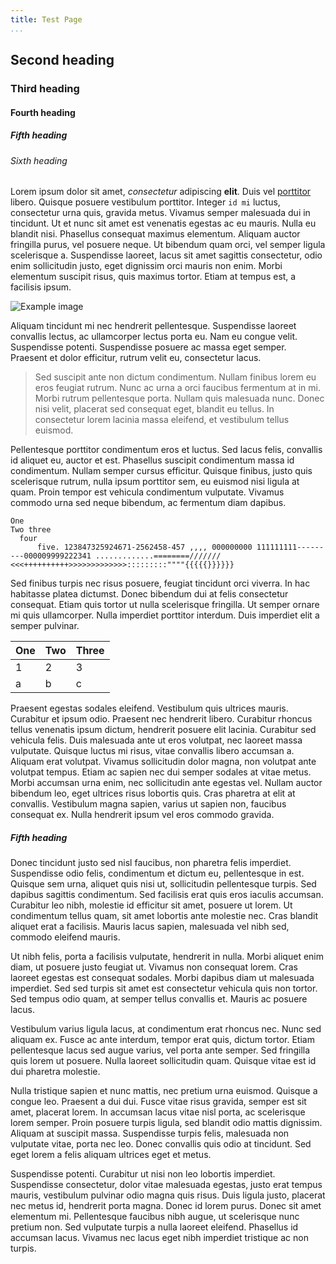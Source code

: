 ```yaml
---
title: Test Page
...
```


## Second heading
### Third heading
#### Fourth heading
##### Fifth heading
###### Sixth heading

Lorem ipsum dolor sit amet, _consectetur_ adipiscing **elit**. Duis vel [porttitor](https://example.com) libero. Quisque posuere vestibulum porttitor. Integer `id mi` luctus, consectetur urna quis, gravida metus. Vivamus semper malesuada dui in tincidunt. Ut et nunc sit amet est venenatis egestas ac eu mauris. Nulla eu blandit nisi. Phasellus consequat maximus elementum. Aliquam auctor fringilla purus, vel posuere neque. Ut bibendum quam orci, vel semper ligula scelerisque a. Suspendisse laoreet, lacus sit amet sagittis consectetur, odio enim sollicitudin justo, eget dignissim orci mauris non enim. Morbi elementum suscipit risus, quis maximus tortor. Etiam at tempus est, a facilisis ipsum.

![Example image](https://picsum.photos/1000/500 "Alt text")

Aliquam tincidunt mi nec hendrerit pellentesque. Suspendisse laoreet convallis lectus, ac ullamcorper lectus porta eu. Nam eu congue velit. Suspendisse potenti. Suspendisse posuere ac massa eget semper. Praesent et dolor efficitur, rutrum velit eu, consectetur lacus.

> Sed suscipit ante non dictum condimentum. Nullam finibus lorem eu eros feugiat rutrum. Nunc ac urna a orci faucibus fermentum at in mi. Morbi rutrum pellentesque porta. Nullam quis malesuada nunc. Donec nisi velit, placerat sed consequat eget, blandit eu tellus. In consectetur lorem lacinia massa eleifend, et vestibulum tellus euismod.

Pellentesque porttitor condimentum eros et luctus. Sed lacus felis, convallis id aliquet eu, auctor et est. Phasellus suscipit condimentum massa id condimentum. Nullam semper cursus efficitur. Quisque finibus, justo quis scelerisque rutrum, nulla ipsum porttitor sem, eu euismod nisi ligula at quam. Proin tempor est vehicula condimentum vulputate. Vivamus commodo urna sed neque bibendum, ac fermentum diam dapibus.

    One
    Two three
      four
          five. 123847325924671-2562458-457 ,,,, 000000000 111111111---------000009999222341 .............========/////// <<<++++++++++>>>>>>>>>>>>>:::::::::""""{{{{{}}}}}}

Sed finibus turpis nec risus posuere, feugiat tincidunt orci viverra. In hac habitasse platea dictumst. Donec bibendum dui at felis consectetur consequat. Etiam quis tortor ut nulla scelerisque fringilla. Ut semper ornare mi quis ullamcorper. Nulla imperdiet porttitor interdum. Duis imperdiet elit a semper pulvinar.

| One | Two | Three |
| --- | --- | ----- |
| 1   | 2   | 3     |
| a   | b   | c     |

Praesent egestas sodales eleifend. Vestibulum quis ultrices mauris. Curabitur et ipsum odio. Praesent nec hendrerit libero. Curabitur rhoncus tellus venenatis ipsum dictum, hendrerit posuere elit lacinia. Curabitur sed vehicula felis. Duis malesuada ante ut eros volutpat, nec laoreet massa vulputate. Quisque luctus mi risus, vitae convallis libero accumsan a. Aliquam erat volutpat. Vivamus sollicitudin dolor magna, non volutpat ante volutpat tempus. Etiam ac sapien nec dui semper sodales at vitae metus. Morbi accumsan urna enim, nec sollicitudin ante egestas vel. Nullam auctor bibendum leo, eget ultrices risus lobortis quis. Cras pharetra at elit at convallis. Vestibulum magna sapien, varius ut sapien non, faucibus consequat ex. Nulla hendrerit ipsum vel eros commodo gravida.

##### Fifth heading

Donec tincidunt justo sed nisl faucibus, non pharetra felis imperdiet. Suspendisse odio felis, condimentum et dictum eu, pellentesque in est. Quisque sem urna, aliquet quis nisi ut, sollicitudin pellentesque turpis. Sed dapibus sagittis condimentum. Sed facilisis erat quis eros iaculis accumsan. Curabitur leo nibh, molestie id efficitur sit amet, posuere ut lorem. Ut condimentum tellus quam, sit amet lobortis ante molestie nec. Cras blandit aliquet erat a facilisis. Mauris lacus sapien, malesuada vel nibh sed, commodo eleifend mauris.

Ut nibh felis, porta a facilisis vulputate, hendrerit in nulla. Morbi aliquet enim diam, ut posuere justo feugiat ut. Vivamus non consequat lorem. Cras laoreet egestas est consequat sodales. Morbi dapibus diam ut malesuada imperdiet. Sed sed turpis sit amet est consectetur vehicula quis non tortor. Sed tempus odio quam, at semper tellus convallis et. Mauris ac posuere lacus.

Vestibulum varius ligula lacus, at condimentum erat rhoncus nec. Nunc sed aliquam ex. Fusce ac ante interdum, tempor erat quis, dictum tortor. Etiam pellentesque lacus sed augue varius, vel porta ante semper. Sed fringilla quis lorem ut posuere. Nulla laoreet sollicitudin quam. Quisque vitae est id dui pharetra molestie.

Nulla tristique sapien et nunc mattis, nec pretium urna euismod. Quisque a congue leo. Praesent a dui dui. Fusce vitae risus gravida, semper est sit amet, placerat lorem. In accumsan lacus vitae nisl porta, ac scelerisque lorem semper. Proin posuere turpis ligula, sed blandit odio mattis dignissim. Aliquam at suscipit massa. Suspendisse turpis felis, malesuada non vulputate vitae, porta nec leo. Donec convallis quis odio at tincidunt. Sed eget lorem a felis aliquam ultrices eget et metus.

Suspendisse potenti. Curabitur ut nisi non leo lobortis imperdiet. Suspendisse consectetur, dolor vitae malesuada egestas, justo erat tempus mauris, vestibulum pulvinar odio magna quis risus. Duis ligula justo, placerat nec metus id, hendrerit porta magna. Donec id lorem purus. Donec sit amet elementum mi. Pellentesque faucibus nibh augue, ut scelerisque nunc pretium non. Sed vulputate turpis a nulla laoreet eleifend. Phasellus id accumsan lacus. Vivamus nec lacus eget nibh imperdiet tristique ac non turpis. 
